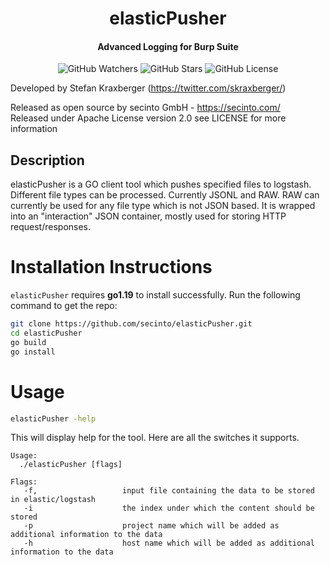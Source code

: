 <h1 align="center">elasticPusher</h1>
<h4 align="center">Advanced Logging for Burp Suite</h4>
<p align="center">
  
  <img src="https://img.shields.io/github/watchers/secinto/elasticPusher?label=Watchers&style=for-the-badge" alt="GitHub Watchers">
  <img src="https://img.shields.io/github/stars/secinto/elasticPusher?style=for-the-badge" alt="GitHub Stars">
  <img src="https://img.shields.io/github/license/secinto/elasticPusher?style=for-the-badge" alt="GitHub License">
</p>

Developed by Stefan Kraxberger (https://twitter.com/skraxberger/)  

Released as open source by secinto GmbH - https://secinto.com/  
Released under Apache License version 2.0 see LICENSE for more information

Description
----
elasticPusher is a GO client tool which pushes specified files to logstash. Different file types can be processed. 
Currently JSONL and RAW. RAW can currently be used for any file type which is not JSON based. It is wrapped into an 
"interaction" JSON container, mostly used for storing HTTP request/responses. 

# Installation Instructions

`elasticPusher` requires **go1.19** to install successfully. Run the following command to get the repo:

```sh
git clone https://github.com/secinto/elasticPusher.git
cd elasticPusher
go build
go install
```

# Usage

```sh
elasticPusher -help
```

This will display help for the tool. Here are all the switches it supports.


```console
Usage:
  ./elasticPusher [flags]

Flags:
   -f,                   input file containing the data to be stored in elastic/logstash
   -i                    the index under which the content should be stored
   -p                    project name which will be added as additional information to the data
   -h                    host name which will be added as additional information to the data
